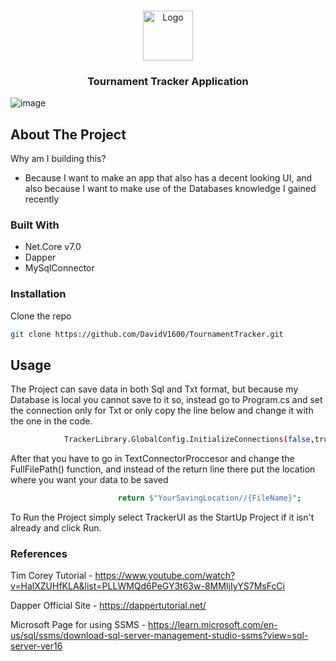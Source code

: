 <a name="readme-top"></a>

<br />
<div align="center">
  <a href="https://github.com/othneildrew/Best-README-Template">
    <img src="https://pbs.twimg.com/profile_images/1602061356315860992/wP4rpPJQ_400x400.jpg" alt="Logo" width="80" height="80">
  </a>

  <h3 align="center">Tournament Tracker Application</h3>
</div>

![image](https://github.com/DavidV1600/TournamentTracker/assets/115104357/917b0013-bd40-4cc2-949d-e242e3309c46)

## About The Project
Why am I building this?
* Because I want to make an app that also has a decent looking UI, and also because I want to make use of the Databases knowledge I gained recently

### Built With

* Net.Core v7.0
* Dapper
* MySqlConnector

### Installation

   Clone the repo
   ```sh
   git clone https://github.com/DavidV1600/TournamentTracker.git
   ```

   
<!-- USAGE EXAMPLES -->
## Usage
The Project can save data in both Sql and Txt format, but because my Database is local you cannot save to it so, instead go to Program.cs and set the connection only for Txt or only copy the line below and change it with the one in the code.
   ```sh
               TrackerLibrary.GlobalConfig.InitializeConnections(false,true);//1-Sql, 2-Txt
   ```
After that you have to go in TextConnectorProccesor and change the FullFilePath() function, and instead of the return line there put the location where you want your data to be saved
   ```sh
                           return $"YourSavingLocation//{FileName}";
   ```
To Run the Project simply select TrackerUI as the StartUp Project if it isn't already and click Run. 


### References
Tim Corey Tutorial - https://www.youtube.com/watch?v=HalXZUHfKLA&list=PLLWMQd6PeGY3t63w-8MMIjIyYS7MsFcCi

Dapper Official Site - https://dappertutorial.net/

Microsoft Page for using SSMS - https://learn.microsoft.com/en-us/sql/ssms/download-sql-server-management-studio-ssms?view=sql-server-ver16
